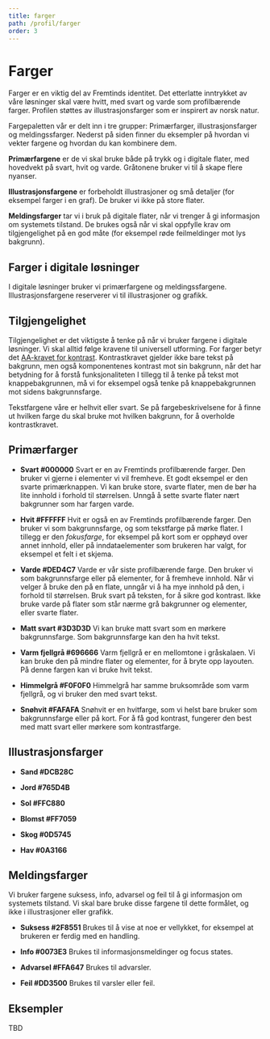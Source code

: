 ```yaml
---
title: farger
path: /profil/farger
order: 3
---
```


# Farger

Farger er en viktig del av Fremtinds identitet. Det etterlatte inntrykket av våre løsninger skal være hvitt, med svart og varde som profilbærende farger. Profilen støttes av illustrasjonsfarger som er inspirert av norsk natur.

Fargepaletten vår er delt inn i tre grupper: Primærfarger, illustrasjonsfarger og meldingssfarger. Nederst på siden finner du eksempler på hvordan vi vekter fargene og hvordan du kan kombinere dem.

**Primærfargene** er de vi skal bruke både på trykk og i digitale flater, med hovedvekt på svart, hvit og varde. Gråtonene bruker vi til å skape flere nyanser.

**Illustrasjonsfargene** er forbeholdt illustrasjoner og små detaljer (for eksempel farger i en graf). De bruker vi ikke på store flater.

**Meldingsfarger** tar vi i bruk på digitale flater, når vi trenger å gi informasjon om systemets tilstand. De brukes også når vi skal oppfylle krav om tilgjengelighet på en god måte (for eksempel røde feilmeldinger mot lys bakgrunn).

## Farger i digitale løsninger

I digitale løsninger bruker vi primærfargene og meldingssfargene. Illustrasjonsfargene reserverer vi til illustrasjoner og grafikk.

## Tilgjengelighet

Tilgjengelighet er det viktigste å tenke på når vi bruker fargene i digitale løsninger. Vi skal alltid følge kravene til universell utforming. For farger betyr det [AA-kravet for kontrast](lenke). Kontrastkravet gjelder ikke bare tekst på bakgrunn, men også komponentenes kontrast mot sin bakgrunn, når det har betydning for å forstå funksjonaliteten
I tillegg til å tenke på tekst mot knappebakgrunnen, må vi for eksempel også tenke på knappebakgrunnen mot sidens bakgrunnsfarge.

Tekstfargene våre er helhvit eller svart. Se på fargebeskrivelsene for å finne ut hvilken farge du skal bruke mot hvilken bakgrunn, for å overholde kontrastkravet.

## Primærfarger

-   **Svart #000000**
    Svart er en av Fremtinds profilbærende farger. Den bruker vi gjerne i elementer vi vil fremheve. Et godt eksempel er den svarte primærknappen. Vi kan bruke store, svarte flater, men de bør ha lite innhold i forhold til størrelsen. Unngå å sette svarte flater nært bakgrunner som har fargen varde.

-   **Hvit #FFFFFF**
    Hvit er også en av Fremtinds profilbærende farger. Den bruker vi som bakgrunnsfarge, og som tekstfarge på mørke flater. I tillegg er den _fokusfarge_, for eksempel på kort som er opphøyd over annet innhold, eller på inndataelementer som brukeren har valgt, for eksempel et felt i et skjema.

-   **Varde #DED4C7**
    Varde er vår siste profilbærende farge. Den bruker vi som bakgrunnsfarge eller på elementer, for å fremheve innhold. Når vi velger å bruke den på en flate, unngår vi å ha mye innhold på den, i forhold til størrelsen. Bruk svart på teksten, for å sikre god kontrast. Ikke bruke varde på flater som står nærme grå bakgrunner og elementer, eller svarte flater.

-   **Matt svart #3D3D3D**
    Vi kan bruke matt svart som en mørkere bakgrunnsfarge. Som bakgrunnsfarge kan den ha hvit tekst.

-   **Varm fjellgrå #696666**
    Varm fjellgrå er en mellomtone i gråskalaen. Vi kan bruke den på mindre flater og elementer, for å bryte opp layouten. På denne fargen kan vi bruke hvit tekst.

-   **Himmelgrå #F0F0F0**
    Himmelgrå har samme bruksområde som varm fjellgrå, og vi bruker den med svart tekst.

-   **Snøhvit #FAFAFA**
    Snøhvit er en hvitfarge, som vi helst bare bruker som bakgrunnsfarge eller på kort. For å få god kontrast, fungerer den best med matt svart eller mørkere som kontrastfarge.

## Illustrasjonsfarger

-   **Sand #DCB28C**

-   **Jord #765D4B**

-   **Sol #FFC880**

-   **Blomst #FF7059**

-   **Skog #0D5745**

-   **Hav #0A3166**

## Meldingsfarger

Vi bruker fargene suksess, info, advarsel og feil til å gi informasjon om systemets tilstand. Vi skal bare bruke disse fargene til dette formålet, og ikke i illustrasjoner eller grafikk.

-   **Suksess #2F8551**
    Brukes til å vise at noe er vellykket, for eksempel at brukeren er ferdig med en handling.

-   **Info #0073E3**
    Brukes til informasjonsmeldinger og focus states.

-   **Advarsel #FFA647**
    Brukes til advarsler.

-   **Feil #DD3500**
    Brukes til varsler eller feil.

## Eksempler

TBD
